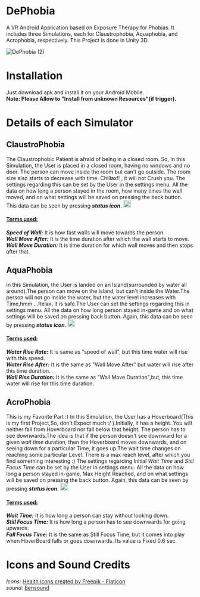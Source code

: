 # DePhobia
A VR Android Application based on Exposure Therapy for Phobias. It includes three Simulations, each for Claustrophobia, Aquaphobia, and Acrophobia, respectively. This Project is done in Unity 3D.

![DePhobia (2)](https://user-images.githubusercontent.com/72307020/153747421-12d0cd53-f263-4e62-bff8-a092c5814a86.png)

# Installation
Just download apk and install it on your Android Mobile.\
**Note: Please Allow to "Install from unknown Resources"(if trigger).**
# Details of each Simulator
## **ClaustroPhobia**   
The Claustrophobic Patient is afraid of being in a closed room. So, In this Simulation, the User is placed in a closed room, having no windows and no door. The person can move inside the room but can't go outside. The room size also starts to decrease with time. Chillax!! , it will not Crush you. The settings regarding this can be set by the User in the settings menu. All the data on how long a person stayed in the room, how many times the wall moved, and on what settings will be saved on pressing the back button. This data can be seen by pressing ***status icon***. <img src="https://user-images.githubusercontent.com/72307020/153742762-377a6d8a-86b6-454e-b5b3-d7d9a9695e6b.png" width="20" height="20">

#### <ins>Terms used:</ins>  
***Speed of Wall:*** It is how fast walls will move towards the person.  
***Wall Move After:*** It is the time duration after which the wall starts to move.  
***Wall Move Duration:*** It is time duration for which wall moves and then stops after that.

## **AquaPhobia**   
In this Simulation, the User is landed on an Island(surrounded by water all around).The person can move on the Island, but can't inside the Water.The person will not go inside the water, but the water level increases with Time,hmm....Relax, it is safe.The User can set the settings regarding this in settings menu. All the data on how long person stayed in-game and on what settings will be saved on pressing back button. Again, this data can be seen by pressing ***status icon***. <img src="https://user-images.githubusercontent.com/72307020/153742762-377a6d8a-86b6-454e-b5b3-d7d9a9695e6b.png" width="20" height="20">

#### <ins>Terms used:</ins>  
***Water Rise Rate:*** It is same as "speed of wall", but this time water will rise with this speed.  
***Water Rise After:*** It is the same as "Wall Move After" but water will rise after this time duration.\
***Wall Rise Duration:***  It is the same as "Wall Move Duration",but, this time water will rise for this time duration.

## **AcroPhobia**   
This is my Favorite Part :) In this Simulation, the User has a Hoverboard(This is my first Project,So, don't Expect much :/  ).Initially, it has a height. You will neither fall from Hoverboard nor fall below that height. The person has to see downwards.The idea is that if the person doesn't see downward for a given *wait time* duration, then the Hoverboard moves downwards, and on seeing down for a particular Time, it goes up.The wait time changes on reaching some particular Level. There is a max reach level, after which you find something interesting :) The settings regarding Initial *Wait Time* and *Still Focus Time* can be set by the User in settings menu. All the data on how long a person stayed in-game, Max Height Reached, and on what settings will be saved on pressing the back button. Again, this data can be seen by pressing ***status icon***. <img src="https://user-images.githubusercontent.com/72307020/153742762-377a6d8a-86b6-454e-b5b3-d7d9a9695e6b.png" width="20" height="20">


#### <ins>Terms used:</ins>  
***Wait Time:*** It is how long a person can stay without looking down.  
***Still Focus Time:*** It is how long a person has to see downwards for going upwards.\
***Fall Focus Time:*** It is the same as Still Focus Time, but it comes into play when HoverBoard falls or goes downwards. Its value is Fixed 0.6 sec.

# Icons and Sound Credits
*Icons:* <a href="https://www.flaticon.com/free-icons/health" title="health icons">Health icons created by Freepik - Flaticon</a> \
*sound:* <a href="https://www.bensound.com">Bensound</a>
